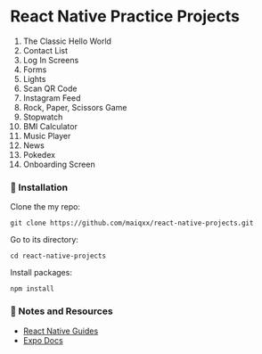 # React Native Practice Projects

1. The Classic Hello World
2. Contact List
3. Log In Screens
4. Forms
5. Lights
6. Scan QR Code
7. Instagram Feed
8. Rock, Paper, Scissors Game
9. Stopwatch
10. BMI Calculator
11. Music Player
12. News
13. Pokedex
14. Onboarding Screen


### 🚀 Installation

Clone the my repo:
```
git clone https://github.com/maiqxx/react-native-projects.git
```

Go to its directory:
```
cd react-native-projects
```

Install packages:
```
npm install
```

### 📝 Notes and Resources
- [React Native Guides](https://reactnative.dev/docs/getting-started "React Native Guides")
- [Expo Docs](https://docs.expo.dev/index.html "Expo Docs")

